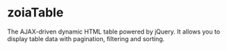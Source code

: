 # zoiaTable

The AJAX-driven dynamic HTML table powered by jQuery. It allows you to display table data with pagination, filtering and sorting.

